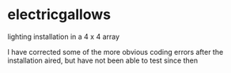 # electricgallows
lighting installation in a 4 x 4 array

I have corrected some of the more obvious coding errors after the installation aired,
but have not been able to test since then
